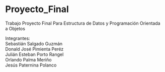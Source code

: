 # Proyecto_Final
Trabajo Proyecto Final Para Estructura de Datos y Programación Orientada a Objetos

Integrantes:  
Sebastián Salgado Guzmán  
Donald José Pimienta Peréz  
Julián Esteban Porto Rangel  
Orlando Palma Meriño  
Jesús Paternina Polanco  
